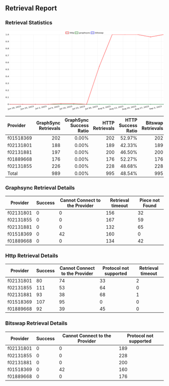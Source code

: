 ## Retrieval Report
### Retrieval Statistics
<img src="https://raw.githubusercontent.com/data-preservation-programs/filplus-checker-assets/main/filecoin-project/filecoin-plus-large-datasets/issues/1066/1693969723455.png"/>

| Provider  | GraphSync Retrievals | GraphSync Success Ratio | HTTP Retrievals | HTTP Success Ratio | Bitswap Retrievals | Bitswap Success Ratio |
| :-------- | -------------------: | ----------------------: | --------------: | -----------------: | -----------------: | --------------------: |
| f01518369 |                  202 |                   0.00% |             202 |             52.97% |                202 |                 0.00% |
| f02131801 |                  188 |                   0.00% |             189 |             42.33% |                189 |                 0.00% |
| f02131881 |                  197 |                   0.00% |             200 |             46.50% |                200 |                 0.00% |
| f01889668 |                  176 |                   0.00% |             176 |             52.27% |                176 |                 0.00% |
| f02131855 |                  226 |                   0.00% |             228 |             48.68% |                228 |                 0.00% |
| Total     |                  989 |                   0.00% |             995 |             48.54% |                995 |                 0.00% |

### Graphsync Retrieval Details
| Provider  | Success | Cannot Connect to the Provider | Retrieval timeout | Piece not Found |
| --------- | ------- | ------------------------------ | ----------------- | --------------- |
| f02131801 | 0       | 0                              | 156               | 32              |
| f02131855 | 0       | 0                              | 167               | 59              |
| f02131881 | 0       | 0                              | 132               | 65              |
| f01518369 | 0       | 42                             | 160               | 0               |
| f01889668 | 0       | 0                              | 134               | 42              |

### Http Retrieval Details
| Provider  | Success | Cannot Connect to the Provider | Protocol not supported | Retrieval timeout |
| --------- | ------- | ------------------------------ | ---------------------- | ----------------- |
| f02131801 | 80      | 74                             | 33                     | 2                 |
| f02131855 | 111     | 53                             | 64                     | 0                 |
| f02131881 | 93      | 38                             | 68                     | 1                 |
| f01518369 | 107     | 95                             | 0                      | 0                 |
| f01889668 | 92      | 39                             | 45                     | 0                 |

### Bitswap Retrieval Details
| Provider  | Success | Cannot Connect to the Provider | Protocol not supported |
| --------- | ------- | ------------------------------ | ---------------------- |
| f02131801 | 0       | 0                              | 189                    |
| f02131855 | 0       | 0                              | 228                    |
| f02131881 | 0       | 0                              | 200                    |
| f01518369 | 0       | 42                             | 160                    |
| f01889668 | 0       | 0                              | 176                    |
